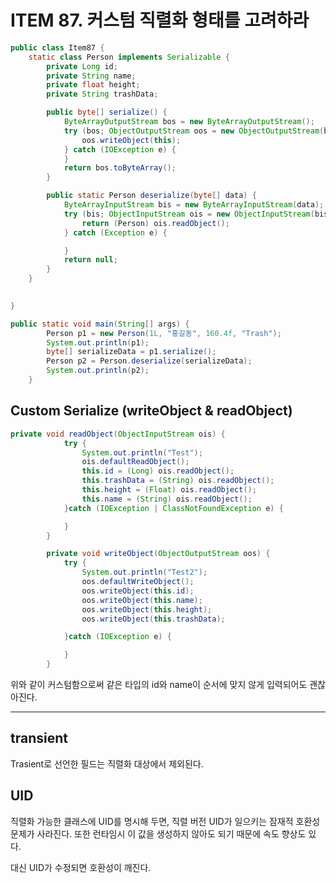 # ITEM 87. 커스텀 직렬화 형태를 고려하라

```java
public class Item87 {
    static class Person implements Serializable {
        private Long id;
        private String name;
        private float height;
        private String trashData;

        public byte[] serialize() {
            ByteArrayOutputStream bos = new ByteArrayOutputStream();
            try (bos; ObjectOutputStream oos = new ObjectOutputStream(bos)) {
                oos.writeObject(this);
            } catch (IOException e) {
            }
            return bos.toByteArray();
        }

        public static Person deserialize(byte[] data) {
            ByteArrayInputStream bis = new ByteArrayInputStream(data);
            try (bis; ObjectInputStream ois = new ObjectInputStream(bis)) {
                return (Person) ois.readObject();
            } catch (Exception e) {

            }
            return null;
        }
    }

    
}
```

```java
public static void main(String[] args) {
        Person p1 = new Person(1L, "홍길동", 160.4f, "Trash");
        System.out.println(p1);
        byte[] serializeData = p1.serialize();
        Person p2 = Person.deserialize(serializeData);
        System.out.println(p2);
    }
```

## Custom Serialize (writeObject & readObject)

```java
private void readObject(ObjectInputStream ois) {
            try {
                System.out.println("Test");
                ois.defaultReadObject();
                this.id = (Long) ois.readObject();
                this.trashData = (String) ois.readObject();
                this.height = (Float) ois.readObject();
                this.name = (String) ois.readObject();
            }catch (IOException | ClassNotFoundException e) {

            }
        }

        private void writeObject(ObjectOutputStream oos) {
            try {
                System.out.println("Test2");
                oos.defaultWriteObject();
                oos.writeObject(this.id);
                oos.writeObject(this.name);
                oos.writeObject(this.height);
                oos.writeObject(this.trashData);

            }catch (IOException e) {

            }
        }
```

위와 같이 커스텀함으로써 같은 타입의 id와 name이 순서에 맞지 않게 입력되어도 괜찮아진다.

---

## transient

Trasient로 선언한 필드는 직렬화 대상에서 제외된다.

## UID

직렬화 가능한 클래스에 UID를 명시해 두면, 직렬 버전 UID가 일으키는 잠재적 호환성 문제가 사라진다. 또한 런타임시 이 값을 생성하지 않아도 되기 때문에 속도 향상도 있다.

대신 UID가 수정되면 호환성이 깨진다.
